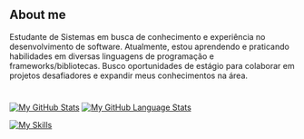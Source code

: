  ## About me
Estudante de Sistemas em busca de conhecimento e experiência no desenvolvimento de software. Atualmente, estou aprendendo e praticando habilidades em diversas linguagens de programação e frameworks/bibliotecas. Busco oportunidades de estágio para colaborar em projetos desafiadores e expandir meus conhecimentos na área.
#



[![My GitHub Stats](https://github-readme-stats.vercel.app/api/?username=maicondguerian&count_private=true&theme=dark&showicons=true)]()
[![My GitHub Language Stats](https://github-readme-stats.vercel.app/api/top-langs/?username=maicondguerian&layout=compact&theme=dark)]()

[![My Skills](https://skillicons.dev/icons?i=html,css,js,jquery,react,styledcomponents,git,vite,sass)](https://skillicons.dev)

